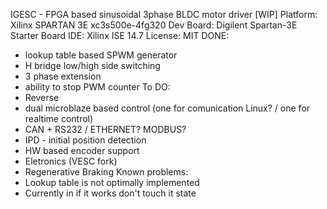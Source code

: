 IGESC - FPGA based sinusoidal 3phase BLDC motor driver [WIP]
Platform: Xilinx SPARTAN 3E xc3s500e-4fg320
Dev Board: Digilent Spartan-3E Starter Board
IDE: Xilinx ISE 14.7
License: MIT
DONE:
- lookup table based SPWM generator
- H bridge low/high side switching
- 3 phase extension
- ability to stop PWM counter
To DO:
- Reverse
- dual microblaze based control (one for comunication Linux? / one for realtime control)
- CAN + RS232 / ETHERNET? MODBUS?
- IPD - initial position detection
- HW based encoder support
- Eletronics (VESC fork)
- Regenerative Braking
Known problems:
- Lookup table is not optimally implemented
- Currently in if it works don't touch it state